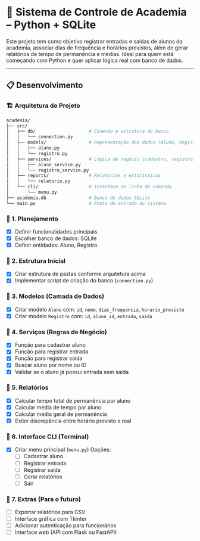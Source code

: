 # 💪 Sistema de Controle de Academia – Python + SQLite

Este projeto tem como objetivo registrar entradas e saídas de alunos da academia, associar dias de frequência e horários previstos, além de gerar relatórios de tempo de permanência e médias. Ideal para quem está começando com Python e quer aplicar lógica real com banco de dados.

---
## 📋 Desenvolvimento

### 🏗️ Arquitetura do Projeto

```bash
academia/
├── src/
│   ├── db/                    # Conexão e estrutura do banco
│   │   └── connection.py
│   ├── models/                # Representação dos dados (Aluno, Registro)
│   │   ├── aluno.py
│   │   └── registro.py
│   ├── services/              # Lógica de negócio (cadastro, registro, etc)
│   │   ├── aluno_service.py
│   │   └── registro_service.py
│   ├── reports/               # Relatórios e estatísticas
│   │   └── relatorio.py
│   └── cli/                   # Interface de linha de comando
│       └── menu.py
├── academia.db                # Banco de dados SQLite
└── main.py                    # Ponto de entrada do sistema
```

### 🔹 1. Planejamento
- [x] Definir funcionalidades principais
- [x] Escolher banco de dados: SQLite
- [x] Definir entidades: Aluno, Registro

### 🔹 2. Estrutura Inicial
- [x] Criar estrutura de pastas conforme arquitetura acima
- [x] Implementar script de criação do banco (`connection.py`)

### 🔹 3. Modelos (Camada de Dados)
- [x] Criar modelo `Aluno` com: `id`, `nome`, `dias_frequencia`, `horario_previsto`
- [x] Criar modelo `Registro` com: `id`, `aluno_id`, `entrada`, `saida`

### 🔹 4. Serviços (Regras de Negócio)
- [x] Função para cadastrar aluno
- [x] Função para registrar entrada
- [x] Função para registrar saída
- [x] Buscar aluno por nome ou ID
- [x] Validar se o aluno já possui entrada sem saída

### 🔹 5. Relatórios
- [x] Calcular tempo total de permanência por aluno
- [x] Calcular média de tempo por aluno
- [x] Calcular média geral de permanência
- [x] Exibir discrepância entre horário previsto e real

### 🔹 6. Interface CLI (Terminal)
- [x] Criar menu principal (`menu.py`)
  Opções:
  - [ ] Cadastrar aluno
  - [ ] Registrar entrada
  - [ ] Registrar saída
  - [ ] Gerar relatórios
  - [ ] Sair

### 🔹 7. Extras (Para o futuro)
- [ ] Exportar relatórios para CSV
- [ ] Interface gráfica com Tkinter
- [ ] Adicionar autenticação para funcionários
- [ ] Interface web (API com Flask ou FastAPI)
